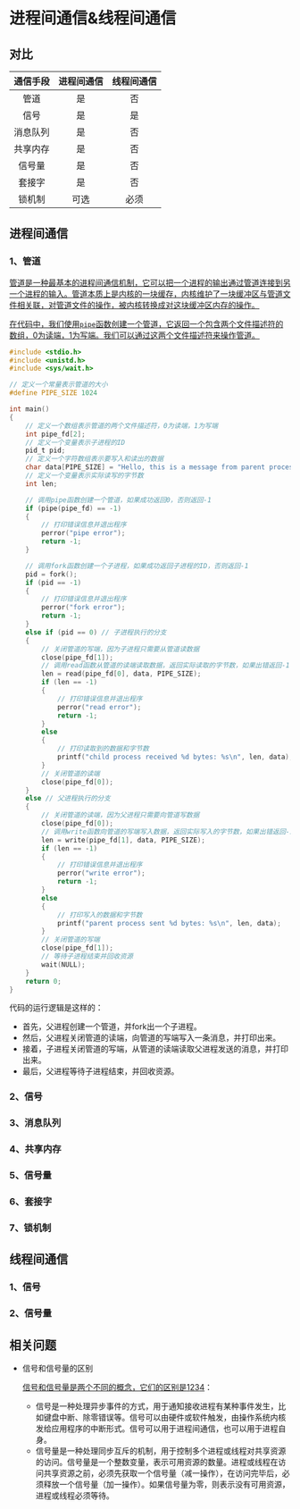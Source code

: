 # 进程间通信&线程间通信

## 对比

| 通信手段 | 进程间通信 | 线程间通信 |
| :------: | :--------: | :--------: |
|   管道   |     是     |     否     |
|   信号   |     是     |     是     |
| 消息队列 |     是     |     否     |
| 共享内存 |     是     |     否     |
|  信号量  |     是     |     否     |
|  套接字  |     是     |     否     |
|  锁机制  |    可选    |    必须    |

## 进程间通信

### 1、管道

[管道是一种最基本的进程间通信机制，它可以把一个进程的输出通过管道连接到另一个进程的输入。管道本质上是内核的一块缓存，内核维护了一块缓冲区与管道文件相关联，对管道文件的操作，被内核转换成对这块缓冲区内存的操作。](https://blog.csdn.net/JMW1407/article/details/107700451)

[在代码中，我们使用`pipe`函数创建一个管道，它返回一个包含两个文件描述符的数组，0为读端，1为写端。我们可以通过这两个文件描述符来操作管道。](https://zhuanlan.zhihu.com/p/58489873)

```C
#include <stdio.h>
#include <unistd.h>
#include <sys/wait.h>

// 定义一个常量表示管道的大小
#define PIPE_SIZE 1024

int main()
{
    // 定义一个数组表示管道的两个文件描述符，0为读端，1为写端
    int pipe_fd[2];
    // 定义一个变量表示子进程的ID
    pid_t pid;
    // 定义一个字符数组表示要写入和读出的数据
    char data[PIPE_SIZE] = "Hello, this is a message from parent process to child process.";
    // 定义一个变量表示实际读写的字节数
    int len;

    // 调用pipe函数创建一个管道，如果成功返回0，否则返回-1
    if (pipe(pipe_fd) == -1)
    {
        // 打印错误信息并退出程序
        perror("pipe error");
        return -1;
    }

    // 调用fork函数创建一个子进程，如果成功返回子进程的ID，否则返回-1
    pid = fork();
    if (pid == -1)
    {
        // 打印错误信息并退出程序
        perror("fork error");
        return -1;
    }
    else if (pid == 0) // 子进程执行的分支
    {
        // 关闭管道的写端，因为子进程只需要从管道读数据
        close(pipe_fd[1]);
        // 调用read函数从管道的读端读取数据，返回实际读取的字节数，如果出错返回-1
        len = read(pipe_fd[0], data, PIPE_SIZE);
        if (len == -1)
        {
            // 打印错误信息并退出程序
            perror("read error");
            return -1;
        }
        else
        {
            // 打印读取到的数据和字节数
            printf("child process received %d bytes: %s\n", len, data);
        }
        // 关闭管道的读端
        close(pipe_fd[0]);
    }
    else // 父进程执行的分支
    {
        // 关闭管道的读端，因为父进程只需要向管道写数据
        close(pipe_fd[0]);
        // 调用write函数向管道的写端写入数据，返回实际写入的字节数，如果出错返回-1
        len = write(pipe_fd[1], data, PIPE_SIZE);
        if (len == -1)
        {
            // 打印错误信息并退出程序
            perror("write error");
            return -1;
        }
        else
        {
            // 打印写入的数据和字节数
            printf("parent process sent %d bytes: %s\n", len, data);
        }
        // 关闭管道的写端
        close(pipe_fd[1]);
        // 等待子进程结束并回收资源
        wait(NULL);
    }
    return 0;
}
```

代码的运行逻辑是这样的：

- 首先，父进程创建一个管道，并fork出一个子进程。
- 然后，父进程关闭管道的读端，向管道的写端写入一条消息，并打印出来。
- 接着，子进程关闭管道的写端，从管道的读端读取父进程发送的消息，并打印出来。
- 最后，父进程等待子进程结束，并回收资源。

### 2、信号



### 3、消息队列



### 4、共享内存



### 5、信号量



### 6、套接字



### 7、锁机制



## 线程间通信

### 1、信号



### 2、信号量





## 相关问题

- 信号和信号量的区别

  [信号和信号量是两个不同的概念，它们的区别是](https://www.jianshu.com/p/20891fd175ca)[1](https://www.jianshu.com/p/20891fd175ca)[2](https://www.jianshu.com/p/20891fd175ca)[3](https://blog.csdn.net/weixin_43264873/article/details/104377435)[4](https://blog.csdn.net/weixin_43518038/article/details/107830395)：

  - 信号是一种处理异步事件的方式，用于通知接收进程有某种事件发生，比如键盘中断、除零错误等。信号可以由硬件或软件触发，由操作系统内核发给应用程序的中断形式。信号可以用于进程间通信，也可以用于进程自身。
  - 信号量是一种处理同步互斥的机制，用于控制多个进程或线程对共享资源的访问。信号量是一个整数变量，表示可用资源的数量。进程或线程在访问共享资源之前，必须先获取一个信号量（减一操作），在访问完毕后，必须释放一个信号量（加一操作）。如果信号量为零，则表示没有可用资源，进程或线程必须等待。